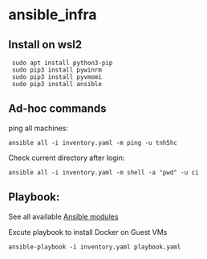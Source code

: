 # ansible_infra
## Install on wsl2
```
 sudo apt install python3-pip
 sudo pip3 install pywinrm
 sudo pip3 install pyvmomi
 sudo pip3 install ansible
```
## Ad-hoc commands

ping all machines:
```
ansible all -i inventory.yaml -m ping -u tnh5hc
```
Check current directory after login:
```
ansible all -i inventory.yaml -m shell -a "pwd" -u ci
```


## Playbook:
See all available  [Ansible modules](https://docs.ansible.com/ansible/2.9/modules/list_of_all_modules.html)



Excute playbook to install Docker on Guest VMs
```
ansible-playbook -i inventory.yaml playbook.yaml
```

